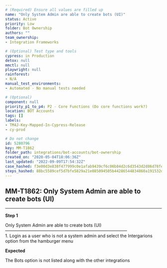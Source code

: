 ```yaml
---
# (Required) Ensure all values are filled up
name: "Only System Admin are able to create bots (UI)"
status: Active
priority: Low
folder: Bot Ownership
authors: ""
team_ownership: 
- Integration Frameworks

# (Optional) Test type and tools
cypress: in Production
detox: null
mmctl: null
playwright: null
rainforest: 
- N/A
manual_test_environments: 
- Automated - No manual tests needed

# (Optional)
component: null
priority_p1_to_p4: P2 - Core Functions (Do core functions work?)
location: BOT Accounts
tags: []
labels: 
- TM4J-Key-Mapped-In-Cypress-Release
- cy-prod

# Do not change
id: 5280796
key: MM-T1862
folder_path: integrations/bot-accounts/bot-ownership
created_on: "2020-05-04T18:06:36Z"
last_updated: "2022-09-09T17:54:32Z"
case_hashed: f3e00d3e838f477999c0e1afab9439cf6c06b84d2c6d3543d2d86d78fe5f7fd605e8cd5052e4f602da14c35752e884ae
steps_hashed: 88bc5589cef5d7bfe5829a21e085094505b44286544834860a191532ddcd262c984af4ab994f1f0a06960bc10a949e54
---
```


## MM-T1862: Only System Admin are able to create bots (UI)

---

**Step 1**

Only System Admin are able to create bots (UI)\
————————————————————————————\
1\. Login as a user who is not a system admin and select the Intergarions option from the hamburger menu

**Expected**

The Bots option is not listed along with the other integrations
